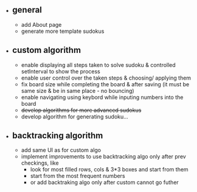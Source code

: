 - ## general
  - add About page
  - generate more template sudokus
- ## custom algorithm
  - enable displaying all steps taken to solve sudoku & controlled setInterval to show the process
  - enable user control over the taken steps & choosing/ applying them
  - fix board size while completing the board & after saving (it must be same size & be in same place - no bouncing)
  - enable navigating using keybord while inputing numbers into the board
  - ~~develop algorithms for more advanced sudokus~~
  - develop algorithm for generating sudoku...
- ## backtracking algorithm
  - add same UI as for custom algo
  - implement improvements to use backtracking algo only after prev checkings, like
    - look for most filled rows, cols & 3*3 boxes and start from them
    - start from the most frequent numbers
    - or add backtraking algo only after custom cannot go futher